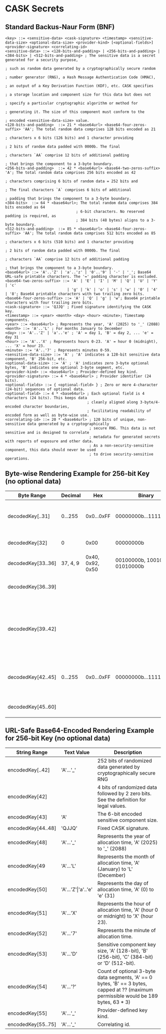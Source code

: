 # CASK Secrets
## Standard Backus-Naur Form (BNF)
```
<key> ::= <sensitive-data> <cask-signature> <timestamp> <sensitive-data-size> <optional-data-size> <provider-kind> [<optional-fields>] <provider-signature> <correlating-id>
<sensitive-data> ::= <128-bits-and-padding> | <256-bits-and-padding> | <384-bits> | <512-bits-and-padding> ; The sensitive data is a secret generated for a security purpose,
                                                                                                           ; such as random data generated by a cryptographically secure random
                                                                                                           ; number generator (RNG), a Hash Message Authentication Code (HMAC),
                                                                                                           ; an output of a Key Derivation Function (KDF), etc. CASK specifies
                                                                                                           ; a storage location and component size for this data but does not
                                                                                                           ; specify a particular cryptographic algorithm or method for
                                                                                                           ; generating it. The size of this component must conform to the
                                                                                                           ; encoded <sensitive-data-size> value.
<128-bits-and-padding>  ::= 21 * <base64url> <base64-four-zeros-suffix> 'AA'; The total random data comprises 128 bits encoded as 21
                                                                            ; characters x 6 bits (126 bits) and 1 character providing
                                                                            ; 2 bits of random data padded with 0000b. The final
                                                                            ; characters `AA` comprise 12 bits of additional padding
                                                                            ; that brings the component to a 3-byte boundary.
<256-bits-and-padding>  ::= 42 * <base64url> <base64-two-zeros-suffix> 'A'; The total random data comprises 256 bits encoded as 42
                                                                          ; characters comprising 6 bits of random data = 252 bits and
                                                                          ; The final characters `A` comprises 6 bits of additional
                                                                          ; padding that brings the component to a 3-byte boundary.
<384-bits>  ::= 64 * <base64url>; The total random data comprises 384 bits encoded as 64
                                ; 6-bit characters. No reserved padding is required, as
                                ; 384 bits (48 bytes) aligns to a 3-byte boundary.
<512-bits-and-padding>  ::= 85 * <base64url> <base64-four-zeros-suffix> 'AA'; The total random data comprises 512 bits encoded as 85
                                                                            ; characters x 6 bits (510 bits) and 1 character providing
                                                                            ; 2 bits of random data padded with 0000b. The final 
                                                                            ; characters `AA` comprise 12 bits of additional padding
                                                                            ; that brings the component to a 3-byte boundary.
<base64url> ::= 'A'..'Z' | 'a'..'z' | '0'..'9' | '-' | '_'; Base64 URL-safe printable characters. The '=' padding character is excluded.
<base64-two-zeros-suffix> ::= 'A' | 'E' | 'I' | 'M' | 'Q' | 'U' | 'Y' | 'c' 
                            | 'g' | 'k' | 'o' | 's' | 'w' | '0' | '4' | '8'; Base64 printable characters with two trailing zero bits.
<base64-four-zeros-suffix> ::= 'A' | 'Q' | 'g' | 'w'; Base64 printable characters with four trailing zero bits.
<cask-signature> ::= 'QJJQ' ; Fixed signature identifying the CASK key.
<timestamp> ::= <year> <month> <day> <hour> <minute>; Timestamp components.
<year> ::= <base64url> ; Represents the year, 'A' (2025) to '_' (2088)
<month> ::= 'A'..'L' ; For months January to December
<day> ::= 'A'..'Z' | 'a'..'e' ; 'A' = day 1, 'B' = day 2, ... 'e' = day 31
<hour> ::= 'A'..'X' ; Represents hours 0-23. 'A' = hour 0 (midnight), ... 'X' = hour 23.
<minute> ::= 'A'..'7' ; Represents minutes 0-59.
<sensitive-data-size> ::= 'A' ; 'A' indicates a 128-bit sensitive data component, 'B' 256-bit, etc.
<optional-data-size> ::= 'A' ; 'A' indicates zero 3-byte optional bytes, 'B' indicates one optional 3-byte segment, etc.
<provider-kind> ::= <base64url> ; Provider-defined key kind.
<provider-signature> ::= 4 * <base64url> ; Provider identifier (24 bits).
<optional-fields> ::= { <optional-field> } ; Zero or more 4-character (24-bit) sequences of optional data.
<optional-field> ::= 4 * <base64url> ; Each optional field is 4 characters (24 bits). This keeps data
                                     ; cleanly aligned along 3-byte/4-encoded character boundaries,
                                     ; facilitating readability of encoded form as well as byte-wise use.
<correlating-id> ::= 20 * <base64url> ; 120 bits of unique, non-sensitive data generated by a cryptographically
                                      ; secure RNG. This data is not sensitive and is designed to correlate 
                                      ; metadata for generated secrets with reports of exposure and other data.
                                      ; As a non-security-sensitive component, this data should never be used
                                      ; to drive security-sensitive operations.
```

## Byte-wise Rendering Example for 256-bit Key (no optional data)
|Byte Range|Decimal|Hex|Binary|Description|
|-|-|-|-|-|
|decodedKey[..31]|0...255|0x0...0xFF|00000000b...11111111b|256 bits of random data produced by a cryptographically secure RNG|
|decodedKey[32]|0|0x00|00000000b| 8 bits of reserved padding.
|decodedKey[33..36]| 37, 4, 9  |0x40, 0x92, 0x50| 00100000b, 10010010b, 01010000b | Decoded 'QJJQ' signature.
|decodedKey[36..39]||||Timestamp data encoded in 4 six-bit segments for YMDH.
|decodedKey[39..42]||||Timestamp minutes, sensitive data size, optional-data-size, and provider kind data encoded in 4 six-bit segments.
|decodedKey[42..45]|0...255|0x0...0xFF|00000000b...11111111b| Provider signature, e.g. , '0x4c', '0x44', '0x93' (base64-encoded as 'TEST')
|decodedKey[45..60]||||16 byte non-sensitive, unique correlating id.

## URL-Safe Base64-Encoded Rendering Example for 256-bit Key (no optional data)
|String Range|Text Value|Description|
|-|-|-|
|encodedKey[..42] | 'A'...'_' | 252 bits of randomized data generated by cryptographically secure RNG
|encodedKey[42] | <base64-two-zeros-suffix> | 4 bits of randomized data followed by 2 zero bits. See the <base64-two-zeros-suffix> definition for legal values.
|encodedKey[43] | 'A' | The 6-bit encoded sensitive component size.
|encodedKey[44..48]|'QJJQ'| Fixed CASK signature.
|encodedKey[48]|'A'...'_'|Represents the year of allocation time, 'A' (2025) to '_' (2088)|
|encodedKey[49|'A'...'L'|Represents the month of allocation time, 'A' (January) to 'L' (December)|
|encodedKey[50]|'A'...'Z'\|'a'..'e'|Represents the day of allocation time, 'A' (0) to 'e' (31)|
|encodedKey[51]|'A'...'X'|Represents the hour of allocation time, 'A' (hour 0 or midnight) to 'X' (hour 23).
|encodedKey[52]|'A'...'7'| Represents the minute of allocation time.
|encodedKey[53]|'A'...'D'| Sensitive component key size, 'A' (128-bit), 'B' (256-bit), 'C' (384-bit) or 'D' (512-bit).
|encodedKey[54]|'A'...'?'| Count of optional 3-byte data segments, 'A' == 0 bytes, 'B' == 3 bytes, capped at ?? (maximum permissible would be 189 bytes, 63 * 3)
|encodedKey[55]|'A'...'_'| Provider-defined key kind.
|encodedKey[55..75]|'A'...'_'| Correlating id.
```
